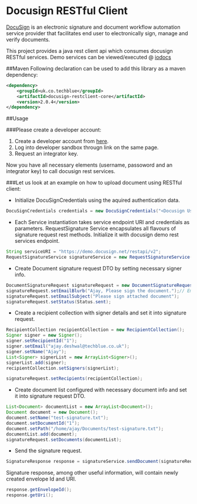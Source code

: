 Docusign RESTful Client
===================

[DocuSign](http://www.docusign.com/) is an electronic signature and document workflow automation service provider that facilitates end user to electronically sign, manage and verify documents.

This project provides a java rest client api which consumes docusign RESTful services. Demo services can be viewed/executed @ [iodocs](http://iodocs.docusign.com/)

##Maven
Following declaration can be used to add this library as a maven dependency:
```xml
<dependency>
    <groupId>uk.co.techblue</groupId>
    <artifactId>docusign-restclient-core</artifactId>
    <version>2.0.4</version>
</dependency>
```

##Usage


###Please create a developer account:

1. Create a developer account from [here](http://www.docusign.com/developer-center#form-devaccount).
2. Log into developer sandbox througn link on the same page. 
3. Request an integrator key. 

Now you have all necessary elements (username, passoword and an integrator key) to call docusign rest services.

###Let us look at an example on how to upload document using RESTful client:

- Initialize DocuSignCredentials using the aquired authentication data.

```java
DocuSignCredentials credentials = new DocuSignCredentials("<Docusign Username>", "<Password>", "<Integrator Key>");
```
- Each Service instantiation takes service endpoint URI and credentials as parameters. RequestSignature Service encapsulates all flavours of signature request rest methods. Initialize it with docusign demo rest services endpoint.

```java
String serviceURI = "https://demo.docusign.net/restapi/v2";
RequestSignatureService signatureService = new RequestSignatureService(serviceURI, credentials);
```

- Create Document signature request DTO by setting necessary signer info.

```java
DocumentSignatureRequest signatureRequest = new DocumentSignatureRequest();
signatureRequest.setEmailBlurb("Ajay, Please sign the document.");// Email body custom text
signatureRequest.setEmailSubject("Please sign attached document");
signatureRequest.setStatus(Status.sent);
```
- Create a recipient collection with signer details and set it into signature request.

```java
RecipientCollection recipientCollection = new RecipientCollection();
Signer signer = new Signer();
signer.setRecipientId("1");
signer.setEmail("ajay.deshwal@techblue.co.uk");
signer.setName("Ajay");
List<Signer> signerList = new ArrayList<Signer>();
signerList.add(signer);
recipientCollection.setSigners(signerList);

signatureRequest.setRecipients(recipientCollection);
```
- Create document list configured with necessary document info and set it into signature request DTO.

```java
List<Document> documentList = new ArrayList<Document>();
Document document = new Document();
document.setName("test-signature.txt");
document.setDocumentId("1");
document.setPath("/home/ajay/Documents/test-signature.txt");
documentList.add(document);
signatureRequest.setDocuments(documentList);
```

- Send the signature request.

```java
SignatureResponse response = signatureService.sendDocument(signatureRequest);
```

Signature response, among other useful information, will contain newly created envelope Id and URI.

```java
response.getEnvelopeId();
response.getUri();
```
